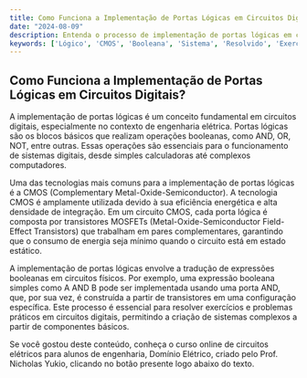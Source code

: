```yaml
---
title: Como Funciona a Implementação de Portas Lógicas em Circuitos Digitais?
date: "2024-08-09"
description: Entenda o processo de implementação de portas lógicas em circuitos digitais e sua importância na engenharia elétrica.
keywords: ['Lógico', 'CMOS', 'Booleana', 'Sistema', 'Resolvido', 'Exercício', 'Implementação']
---
```


## Como Funciona a Implementação de Portas Lógicas em Circuitos Digitais?

A implementação de portas lógicas é um conceito fundamental em circuitos digitais, especialmente no contexto de engenharia elétrica. Portas lógicas são os blocos básicos que realizam operações booleanas, como AND, OR, NOT, entre outras. Essas operações são essenciais para o funcionamento de sistemas digitais, desde simples calculadoras até complexos computadores.

Uma das tecnologias mais comuns para a implementação de portas lógicas é a CMOS (Complementary Metal-Oxide-Semiconductor). A tecnologia CMOS é amplamente utilizada devido à sua eficiência energética e alta densidade de integração. Em um circuito CMOS, cada porta lógica é composta por transistores MOSFETs (Metal-Oxide-Semiconductor Field-Effect Transistors) que trabalham em pares complementares, garantindo que o consumo de energia seja mínimo quando o circuito está em estado estático.

A implementação de portas lógicas envolve a tradução de expressões booleanas em circuitos físicos. Por exemplo, uma expressão booleana simples como A AND B pode ser implementada usando uma porta AND, que, por sua vez, é construída a partir de transistores em uma configuração específica. Este processo é essencial para resolver exercícios e problemas práticos em circuitos digitais, permitindo a criação de sistemas complexos a partir de componentes básicos.

Se você gostou deste conteúdo, conheça o curso online de circuitos elétricos para alunos de engenharia, Domínio Elétrico, criado pelo Prof. Nicholas Yukio, clicando no botão presente logo abaixo do texto.